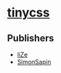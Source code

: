 # [tinycss](https://pypi.org/project/tinycss)



## Publishers
- [liZe](https://pypi.org/user/liZe)
- [SimonSapin](https://pypi.org/user/SimonSapin)

